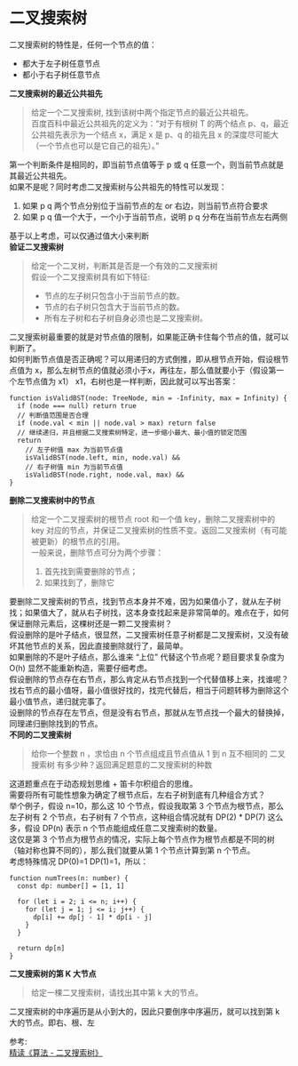# 二叉搜索树
二叉搜索树的特性是，任何一个节点的值：
- 都大于左子树任意节点
- 都小于右子树任意节点

**二叉搜索树的最近公共祖先**  
> 给定一个二叉搜索树, 找到该树中两个指定节点的最近公共祖先。  
百度百科中最近公共祖先的定义为：“对于有根树 T 的两个结点 p、q，最近公共祖先表示为一个结点 x，满足 x 是 p、q 的祖先且 x 的深度尽可能大（一个节点也可以是它自己的祖先）。”

第一个判断条件是相同的，即当前节点值等于 p 或 q 任意一个，则当前节点就是其最近公共祖先。  
如果不是呢？同时考虑二叉搜索树与公共祖先的特性可以发现：
1. 如果 p q 两个节点分别位于当前节点的左 or 右边，则当前节点符合要求
2. 如果 p q 值一个大于，一个小于当前节点，说明 p q 分布在当前节点左右两侧

基于以上考虑，可以仅通过值大小来判断  
**验证二叉搜索树**  
> 给定一个二叉树，判断其是否是一个有效的二叉搜索树  
假设一个二叉搜索树具有如下特征:  
> - 节点的左子树只包含小于当前节点的数。
> - 节点的右子树只包含大于当前节点的数。
> - 所有左子树和右子树自身必须也是二叉搜索树。

二叉搜索树最重要的就是对节点值的限制，如果能正确卡住每个节点的值，就可以判断了。  
如何判断节点值是否正确呢？可以用递归的方式倒推，即从根节点开始，假设根节点值为 x，那么左树节点的值就必须小于x，再往左，那么值就要小于（假设第一个左节点值为 x1） x1，右树也是一样判断，因此就可以写出答案：  
``` 
function isValidBST(node: TreeNode, min = -Infinity, max = Infinity) {
  if (node === null) return true
  // 判断值范围是否合理
  if (node.val < min || node.val > max) return false
  // 继续递归，并且根据二叉搜索树特定，进一步缩小最大、最小值的锁定范围
  return 
    // 左子树值 max 为当前节点值
    isValidBST(node.left, min, node.val) &&
    // 右子树值 min 为当前节点值
    isValidBST(node.right, node.val, max) &&
}
```
**删除二叉搜索树中的节点**  
> 给定一个二叉搜索树的根节点 root 和一个值 key，删除二叉搜索树中的 key 对应的节点，并保证二叉搜索树的性质不变。返回二叉搜索树（有可能被更新）的根节点的引用。  
一般来说，删除节点可分为两个步骤：
> 1. 首先找到需要删除的节点；
> 2. 如果找到了，删除它

要删除二叉搜索树的节点，找到节点本身并不难，因为如果值小了，就从左子树找；如果值大了，就从右子树找，这本身查找起来是非常简单的。难点在于，如何保证删除元素后，这棵树还是一颗二叉搜索树？  
假设删除的是叶子结点，很显然，二叉搜索树任意子树都是二叉搜索树，又没有破坏其他节点的关系，因此直接删除就行了，最简单。  
如果删除的不是叶子结点，那么谁来 “上位” 代替这个节点呢？题目要求复杂度为 O(h) 显然不能重新构造，需要仔细考虑。  
 假设删除的节点存在右节点，那么肯定从右节点找到一个代替值移上来，找谁呢？找右节点的最小值呀，最小值很好找的，找完代替后，相当于问题转移为删除这个最小值节点，递归就完事了。  
设删除的节点存在左节点，但是没有右节点，那就从左节点找一个最大的替换掉，同理递归删除找到的节点。  
**不同的二叉搜索树**  
> 给你一个整数 n ，求恰由 n 个节点组成且节点值从 1 到 n 互不相同的 二叉搜索树 有多少种？返回满足题意的二叉搜索树的种数

这道题重点在于动态规划思维 + 笛卡尔积组合的思维。  
需要将所有可能性想象为确定了根节点后，左右子树到底有几种组合方式？  
举个例子，假设 n=10，那么这 10 个节点，假设我取第 3 个节点为根节点，那么左子树有 2 个节点，右子树有 7 个节点，这种组合情况就有 DP(2) * DP(7) 这么多，假设 DP(n) 表示 n 个节点能组成任意二叉搜索树的数量。  
这仅是第 3 个节点为根节点的情况，实际上每个节点作为根节点都是不同的树（轴对称也算不同的），那么我们就要从第 1 个节点计算到第 n 个节点。  
考虑特殊情况 DP(0)=1 DP(1)=1，所以：  
``` 
function numTrees(n: number) {
  const dp: number[] = [1, 1]

  for (let i = 2; i <= n; i++) {
    for (let j = 1; j <= i; j++) {
      dp[i] += dp[j - 1] * dp[i - j]
    }
  }

  return dp[n]
}
```
**二叉搜索树的第 K 大节点**  
> 给定一棵二叉搜索树，请找出其中第 k 大的节点。

二叉搜索树的中序遍历是从小到大的，因此只要倒序中序遍历，就可以找到第 k 大的节点。即右、根、左


参考:  
[精读《算法 - 二叉搜索树》](https://github.com/ascoders/weekly/blob/master/%E7%AE%97%E6%B3%95/203.%E7%B2%BE%E8%AF%BB%E3%80%8A%E7%AE%97%E6%B3%95%20-%20%E4%BA%8C%E5%8F%89%E6%90%9C%E7%B4%A2%E6%A0%91%E3%80%8B.md)
